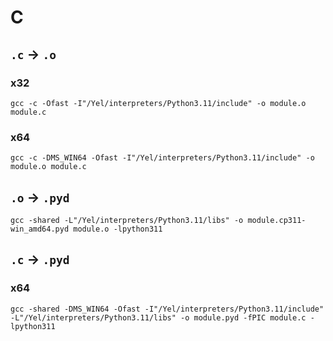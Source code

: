 # C

## ```.c``` -> ```.o```

### x32
```commandline
gcc -c -Ofast -I"/Yel/interpreters/Python3.11/include" -o module.o module.c
```

### x64
```commandline
gcc -c -DMS_WIN64 -Ofast -I"/Yel/interpreters/Python3.11/include" -o module.o module.c
```
## ```.o``` -> ```.pyd```

```commandline
gcc -shared -L"/Yel/interpreters/Python3.11/libs" -o module.cp311-win_amd64.pyd module.o -lpython311
```

## ```.c``` -> ```.pyd```
### x64
```commandline
gcc -shared -DMS_WIN64 -Ofast -I"/Yel/interpreters/Python3.11/include" -L"/Yel/interpreters/Python3.11/libs" -o module.pyd -fPIC module.c -lpython311
```

[//]: # (TODO for linux)